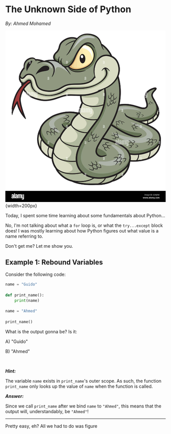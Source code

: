 # The Unknown Side of Python

*By: Ahmed Mohamed*

![Python in Attack Mode](python_cartoon.png){width=200px}

Today, I spent some time learning about some fundamentals about Python...

No, I'm not talking about what a `for` loop is, or what the `try...except` block does! I was mostly learning about how Python figures out what value is a name referring to. 

Don't get me? Let me show you.

## Example 1: Rebound Variables

Consider the following code:

```python
name = "Guido"

def print_name():
    print(name)
    
name = "Ahmed"

print_name()
```

What is the output gonna be? Is it:

A)  "Guido"

B)  "Ahmed"

<br>

***Hint:***

The variable `name` exists in `print_name`'s outer scope. As such, the function `print_name` only looks up the value of `name` when the function is called. 

***Answer:***

Since we call `print_name` after we bind `name` to `"Ahmed"`, this means that the output will, understandably, be `"Ahmed"`!

---

Pretty easy, eh? All we had to do was figure 


